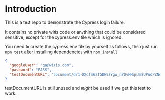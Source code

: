 # Introduction

This is a test repo to demonstrate the Cypress login failure.

It contains no private wiris code or anything that could be considered sensitive, except for the cypress.env file which is ignored.

You need to create the cypress.env file by yourself as follows, then just run `npm test` after installing dependencies with `npm install`

```JSON
{
  "googleUser": "qa@wiris.com",
  "password": "PASS",
  "testDocumentURL": "document/d/1-DXdfm6zTGDWz9Ygw_nYDvHHqnJm8UPudPZNo6C3rSs/edit"
}
```

testDocumentURL is still unused and *might* be used if we get this test to work.
